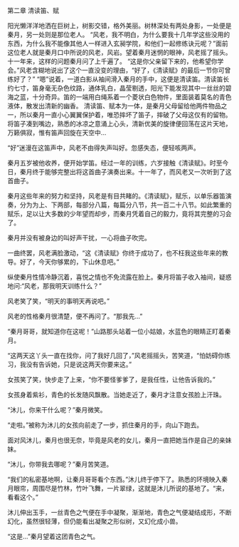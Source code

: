 第二章 清读笛、赋

阳光懒洋洋地洒在巨树上，树影交错，格外美丽。树林深处有两处身影，一处便是秦月，另一处则是那位老人。  “风老，我不明白，为什么要我十几年学这些没用的东西，为什么我不能像其他人一样进入玄昶学院，和他们一起修练诀元呢？”面前这位老人就是秦月口中所说的风老，风岩。望着秦月迷惘的眼神，风老摇了摇头。十一年来，这样的问题秦月问了上千遍了。  “这是你父亲留下来的，他希望你学会。”风老含糊地说出了这个一直没变的理由，“好了，《清读赋》的最后一节你可曾练好了？”  “嗯”说着，一道白影从袖间滑入秦月的手中，这便是清读笛。清读笛长约七寸，笛身毫无杂色纹路，通体乳白，晶莹剔透，阳光下能发现其中一丝丝的碧海之蓝，十分奇异。笛的一端用白绳系着一个菱状白色物件，里面装着莫名的青色液体，散发出清新的幽香。  清读笛、赋本为一体，是秦月父母留给他两件物品之一，所以秦月一直小心翼翼保护着，唯恐摔坏了笛子，摔破了父母这仅有的留物。将笛子凑到嘴边，熟悉的冰凉之意涌上心头，清新优美的旋律便回荡在这片天地，万籁俱寂，惟有笛声回旋在天空中…

“好”迷漫在这笛声中，风老不由得失声叫好。忽感失态，便轻咳两声。

秦月五岁被他收养，便开始学笛。经过一年的训练，六岁接触《清读赋》。时至今日，秦月终于能够完整出将这首曲子演奏出来。十一年了，而风老又一次听到了这首曲子。

秦月这些年来的努力和坚持，风老是有目共睹的。《清读赋》，赋乐，以单乐器笛演奏，分为为上、下两部，每部分八篇，每篇分八节，共一百二十八节。如此繁重的赋乐，足以让大多数的少年望而却步，而秦月凭着自己的毅力，竟将其完整的习会了。

秦月并没有被身边的叫好声干扰，一心将曲子吹完。

一曲终罢，风老满脸激动，“这《清读赋》你终于成功了，也不枉我这些年来的教导。好了，今天你够累的，下山休息吧。”

纵使秦月性情冷静沉着，喜悦之情也不免流露在脸上。秦月将笛子收入袖间，疑惑地问:“风老，那我明天训练什么？”

风老笑了笑，“明天的事明天再说吧。”

风老的性格秦月很清楚，便不再问了。“那我先…”

“秦月哥哥，就知道你在这呢！”山路那头站着一位小姑娘，水蓝色的眼睛正盯着秦月。

“这两天这丫头一直在找你，问了我好几回了，”风老摇摇头，苦笑道，“怕妨碍你练习，我没有告诉她，只是说这两天你要来这。”

女孩笑了笑，快步走了上来，“你不要怪爹爹了，是我任性，让他告诉我的。”

女孩身着紫衫，青色的长发随风飘散。当她走近了，秦月才注意女孩脸上汗珠。

“沐儿，你来干什么呢？”秦月微笑。

“走啦。”被称为沐儿的女孩向前走了一步，抓住秦月的手，向山下跑去。

面对风沐儿，秦月也很无奈，毕竟是风老的女儿，秦月一直把她当作是自己的亲妹妹。

“沐儿，你带我去哪呢？”秦月苦笑道。

“我们的私密基地啊，让秦月哥哥看个东西。”沐儿终于停下了。熟悉的环境映入秦月眼帘，周围尽是竹林，竹叶飞舞，一片翠绿，这就是沐儿所说的基地了。“来，看看这个。”

沐儿伸出玉手，一丝青色之气便在手中凝聚，渐渐地，青色之气便凝结成形，不断幻化，虽然很轻薄，但仍能看出凝聚之形似树，又幻化成小兽。

“这是…”秦月望着这团青色之气。